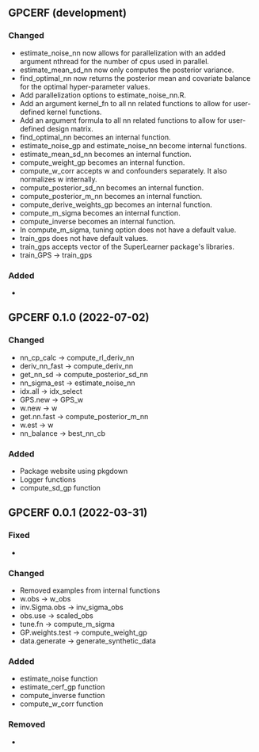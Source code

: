 ## GPCERF (development)

### Changed
* estimate_noise_nn now allows for parallelization with an added argument nthread for the number of cpus used in parallel.
* estimate_mean_sd_nn now only computes the posterior variance.
* find_optimal_nn now returns the posterior mean and covariate balance for the optimal hyper-parameter values.
* Add parallelization options to estimate_noise_nn.R.
* Add an argument kernel_fn to all nn related functions to allow for user-defined kernel functions.
* Add an argument formula to all nn related functions to allow for user-defined design matrix.
* find_optimal_nn becomes an internal function.
* estimate_noise_gp and estimate_noise_nn become internal functions. 
* estimate_mean_sd_nn becomes an internal function.
* compute_weight_gp becomes an internal function.
* compute_w_corr accepts w and confounders separately. It also normalizes w internally.  
* compute_posterior_sd_nn becomes an internal function.
* compute_posterior_m_nn becomes an internal function.
* compute_derive_weights_gp becomes an internal function. 
* compute_m_sigma becomes an internal function.
* compute_inverse becomes an internal function. 
* In compute_m_sigma, tuning option does not have a default value. 
* train_gps does not have default values.
* train_gps accepts vector of the SuperLearner package's libraries.
* train_GPS -> train_gps

### Added
* 

## GPCERF 0.1.0 (2022-07-02)

### Changed

* nn_cp_calc -> compute_rl_deriv_nn
* deriv_nn_fast -> compute_deriv_nn
* get_nn_sd -> compute_posterior_sd_nn
* nn_sigma_est -> estimate_noise_nn
* idx.all -> idx_select
* GPS.new -> GPS_w
* w.new -> w
* get.nn.fast -> compute_posterior_m_nn
* w.est -> w 
* nn_balance -> best_nn_cb

### Added

* Package website using pkgdown
* Logger functions
* compute_sd_gp function


## GPCERF 0.0.1 (2022-03-31)

### Fixed
* 

### Changed

* Removed examples from internal functions
* w.obs -> w_obs
* inv.Sigma.obs -> inv_sigma_obs
* obs.use -> scaled_obs
* tune.fn -> compute_m_sigma
* GP.weights.test -> compute_weight_gp
* data.generate -> generate_synthetic_data 


### Added

* estimate_noise function
* estimate_cerf_gp function
* compute_inverse function
* compute_w_corr function

### Removed
* 
